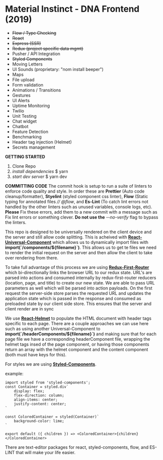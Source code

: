# Material Instinct - DNA Frontend (2019)

- <del>Flow / Type Checking<del>
- <del>React<del>
- <del>Express (SSR)<del>
- <del>Redux (project specific data mgmt)<del>
- Pusher / API Integration
- <del>Styled Components<del>
- Moving Letters
- UI Sounds (proprietary: "nom install beeper")
- Maps
- File upload
- Form validation
- Animations / Transitions
- Gestures
- UI Alerts
- Uptime Monitoring
- Twilio
- Unit Testing
- Chat widget
- Chatbot
- Feature Detection
- Benchmarking
- Header tag injection (Helmet)
- Secrets management

**GETTING STARTED**

1. Clone Repo
2. _install dependencies_ \$ yarn
3. _start dev server_ \$ yarn dev

**COMMITTING CODE**
The commit hook is setup to run a suite of linters to enforce code quality and style.
In order these are **Prettier** (Auto code cleanup/formatter), **Styelint** (styled component css linter), **Flow** (Static typing for annotated files _// @flow_, and **Es-Lint** (To catch lint errors not handled by the other linters such as unused variables, console logs, etc).
**Please** Fix these errors, add them to a new commit with a message such as Fix lint errors or something clever. **Do not use the** _--no-verify_ flag to bypass the linters.

This repo is designed to be universally rendered on the client device and the server and still allow code splitting. This is acheived with [**React-Universal-Component**](https://github.com/faceyspacey/react-universal-component) which allows us to dynamically import files with **import(\`/components/\${filename}`)**. This allows us to get te files we need to render the initial request on the server and then allow the client to take over rendering from there.

To take full advantage of this process we are using [**Redux-First-Router**](https://github.com/faceyspacey/redux-first-router) which bi-directionally links the browser URL to our redux state. URL's are parsed into actions and consumed internally by redux-first-router reducers (location, page, and title) to create our new state. We are able to pass URL parameters as well which will be parsed into action payloads. On the first request the server-side store parses the requested URL and updates the application state which is passed in the response and consumed as preloaded state by our client side store. This ensures that the server and client render are in sync

We use [**React-Helmet**](https://www.google.com/search?q=reacthelmet&oq=reacthelmet&aqs=chrome..69i57.1607j0j9&sourceid=chrome&ie=UTF-8) to populate the HTML document with header tags specific to each page. There are a couple approaches we can use here such as using another Universal-Component to **import(\`/headerComponents/\${filename}`)** and making sure that for each page file we have a corresponding headerComponent file, wrapping the helmet tags insed of the page component, or having those components return an array with the helmet component and the content component (both must have keys for this).

For styles we are using [**Styled-Components**](https://www.styled-components.com/docs).

example:

```
import styled from 'styled-components';
const Container = styled.div`
    display: flex;
    flex-direction: column;
    align-items: center;
    justify-content: center;
`

const ColoredContainer = styled(Container)`
    background-color: lime;
`

export default ({ children }) => <ColoredContainer>{children}</ColoredContainer>
```

There are text-editor packages for react, styled-components, flow, and ES-LINT that will make your life easier.
